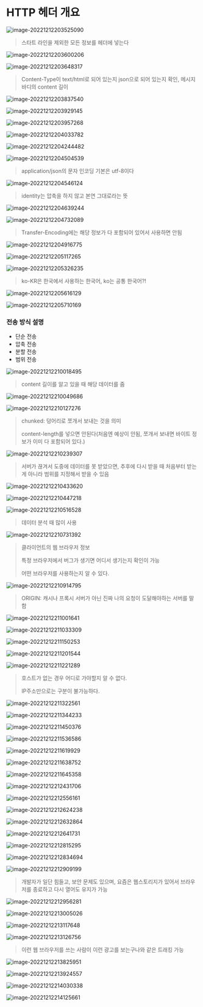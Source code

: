 # HTTP 헤더 개요

![image-20221212203525090](assets/image-20221212203525090.png)

> 스타트 라인을 제외한 모든 정보를 헤더에 넣는다

![image-20221212203600206](assets/image-20221212203600206.png)

![image-20221212203648317](assets/image-20221212203648317.png)

> Content-Type이 text/html로 되어 있는지 json으로 되어 있는지 확인, 메시지 바디의 content 길이

![image-20221212203837540](assets/image-20221212203837540.png)

![image-20221212203929145](assets/image-20221212203929145.png)

![image-20221212203957268](assets/image-20221212203957268.png)

![image-20221212204033782](assets/image-20221212204033782.png)

![image-20221212204244482](assets/image-20221212204244482.png)

![image-20221212204504539](assets/image-20221212204504539.png)

> application/json의 문자 인코딩 기본은 utf-8이다

![image-20221212204546124](assets/image-20221212204546124.png)

> identity는 압축을 하지 않고 본연 그대로라는 뜻

![image-20221212204639244](assets/image-20221212204639244.png)

![image-20221212204732089](assets/image-20221212204732089.png)

> Transfer-Encoding에는 해당 정보가 다 포함되어 있어서 사용하면 안됨

![image-20221212204916775](assets/image-20221212204916775.png)

![image-20221212205117265](assets/image-20221212205117265.png)

![image-20221212205326235](assets/image-20221212205326235.png)

> ko-KR은 한국에서 사용하는 한국어, ko는 공통 한국어?!

![image-20221212205616129](assets/image-20221212205616129.png)

![image-20221212205710169](assets/image-20221212205710169.png)



### 전송 방식 설명

- 단순 전송
- 압축 전송
- 분할 전송
- 범위 전송

![image-20221212210018495](assets/image-20221212210018495.png)

> content 길이를 알고 있을 때 해당 데이터를 줌

![image-20221212210049686](assets/image-20221212210049686.png)

![image-20221212210127276](assets/image-20221212210127276.png)

> chunked: 덩어리로 쪼개서 보내는 것을 의미
>
> content-length를 넣으면 안된다(처음엔 예상이 안됨, 쪼개서 보내면 바이트 정보가 이미 다 포함되어 있다.)

![image-20221212210239307](assets/image-20221212210239307.png)

> 서버가 끊겨서 도중에 데이터를 못 받았으면, 추후에 다시 받을 때 처음부터 받는 게 아니라 범위를 지정해서 받을 수 있음

![image-20221212210433620](assets/image-20221212210433620.png)

![image-20221212210447218](assets/image-20221212210447218.png)

![image-20221212210516528](assets/image-20221212210516528.png)

> 데이터 분석 때 많이 사용

![image-20221212210731392](assets/image-20221212210731392.png)

> 클라이언트의 웹 브라우저 정보
>
> 특정 브라우저에서 버그가 생기면 어디서 생기는지 확인이 가능
>
> 어떤 브라우저를 사용하는지 알 수 있다.

![image-20221212210914795](assets/image-20221212210914795.png)

> ORIGIN: 캐시나 프록시 서버가 아닌 진짜 나의 요청이 도달해야하는 서버를 말함

![image-20221212211001641](assets/image-20221212211001641.png)

![image-20221212211033309](assets/image-20221212211033309.png)

![image-20221212211150253](assets/image-20221212211150253.png)

![image-20221212211201544](assets/image-20221212211201544.png)

![image-20221212211221289](assets/image-20221212211221289.png)

> 호스트가 없는 경우 어디로 가야할지 알 수 없다.
>
> IP주소만으로는 구분이 불가능하다.

![image-20221212211322561](assets/image-20221212211322561.png)

![image-20221212211344233](assets/image-20221212211344233.png)

![image-20221212211450376](assets/image-20221212211450376.png)

![image-20221212211536586](assets/image-20221212211536586.png)

![image-20221212211619929](assets/image-20221212211619929.png)

![image-20221212211638752](assets/image-20221212211638752.png)

![image-20221212211645358](assets/image-20221212211645358.png)

![image-20221212212431706](assets/image-20221212212431706.png)

![image-20221212212556161](assets/image-20221212212556161.png)

![image-20221212212624238](assets/image-20221212212624238.png)

![image-20221212212632864](assets/image-20221212212632864.png)

![image-20221212212641731](assets/image-20221212212641731.png)

![image-20221212212815295](assets/image-20221212212815295.png)

![image-20221212212834694](assets/image-20221212212834694.png)

![image-20221212212909199](assets/image-20221212212909199.png)

> 개발자가 일단 힘들고, 보안 문제도 있으며, 요즘은 웹스토리지가 있어서 브라우저를 종료하고 다시 열어도 유지가 가능

![image-20221212212956281](assets/image-20221212212956281.png)

![image-20221212213005026](assets/image-20221212213005026.png)

![image-20221212213117648](assets/image-20221212213117648.png)

![image-20221212213126756](assets/image-20221212213126756.png)

 

> 이런 웹 브라우저를 쓰는 사람이 이런 광고를 보는구나와 같은 트래킹 가능

![image-20221212213825951](assets/image-20221212213825951.png)

![image-20221212213924557](assets/image-20221212213924557.png)

![image-20221212214030338](assets/image-20221212214030338.png)

![image-20221212214125661](assets/image-20221212214125661.png)